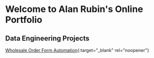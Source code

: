 # Welcome to Alan Rubin's Online Portfolio

## Data Engineering Projects

[Wholesale Order Form Automation](https://github.com/alrubi00/ws-order-form-automation){:target="_blank" rel="noopener"}
